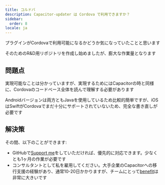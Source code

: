 ```yaml
---
title: コルドバ
description: Capacitor-updater は Cordova で利用できますか？
sidebar:
  order: 8
locale: ja
---
```


プラグインがCordovaで利用可能になるかどうか気になっていたことと思います

そのためのR&D用リポジトリを作成し始めましたが、膨大な作業量となります

## 問題点

実現可能なことは分かっていますが、実現するためにはCapacitorの時と同様に、Cordovaのコードベース全体を読んで理解する必要があります

Androidバージョンは両方ともJavaを使用しているため比較的簡単ですが、iOSはSwiftがCordovaでまだ十分にサポートされていないため、完全な書き直しが必要です

## 解決策

その間、以下のことができます:

* GitHubで[Support me](https://githubcom/sponsors/riderx)をしていただければ、優先的に対応できます。少なくとも1ヶ月の作業が必要です
* コンサルタントとして私を雇用してください。大手企業のCapacitorへの移行支援の経験があり、通常10-20日かかりますが、チームにとって[benefit](https://ionicio/resources/articles/capacitor-vs-cordova-modern-hybrid-app-development)は非常に大きいです